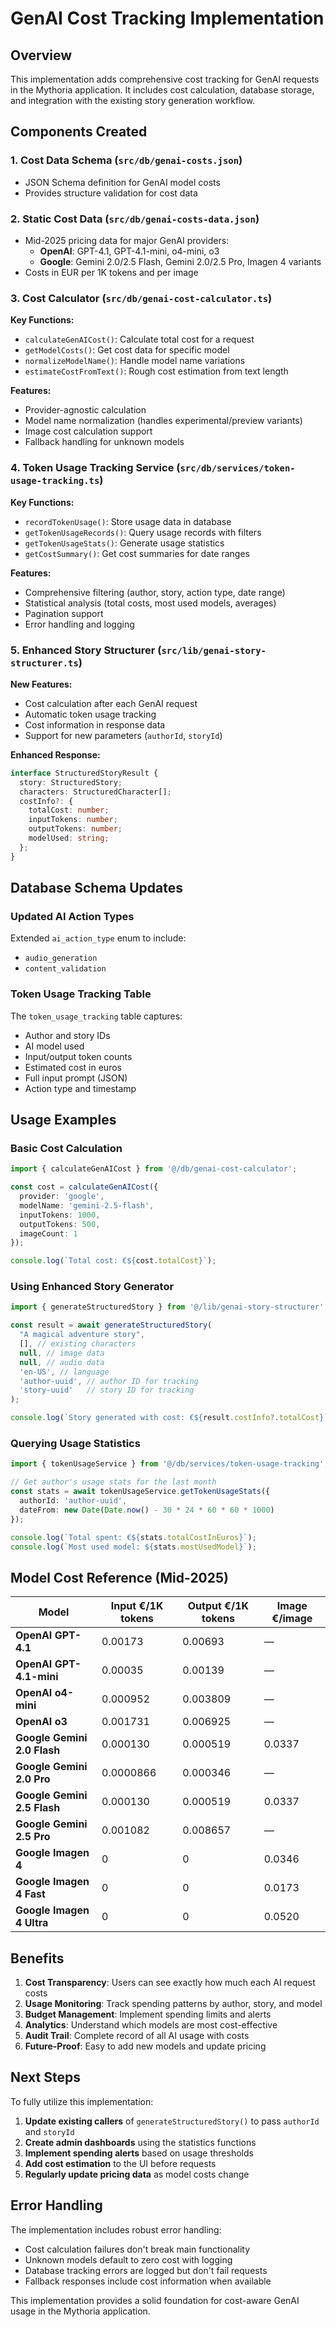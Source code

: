 # GenAI Cost Tracking Implementation

## Overview
This implementation adds comprehensive cost tracking for GenAI requests in the Mythoria application. It includes cost calculation, database storage, and integration with the existing story generation workflow.

## Components Created

### 1. Cost Data Schema (`src/db/genai-costs.json`)
- JSON Schema definition for GenAI model costs
- Provides structure validation for cost data

### 2. Static Cost Data (`src/db/genai-costs-data.json`)
- Mid-2025 pricing data for major GenAI providers:
  - **OpenAI**: GPT-4.1, GPT-4.1-mini, o4-mini, o3
  - **Google**: Gemini 2.0/2.5 Flash, Gemini 2.0/2.5 Pro, Imagen 4 variants
- Costs in EUR per 1K tokens and per image

### 3. Cost Calculator (`src/db/genai-cost-calculator.ts`)
**Key Functions:**
- `calculateGenAICost()`: Calculate total cost for a request
- `getModelCosts()`: Get cost data for specific model
- `normalizeModelName()`: Handle model name variations
- `estimateCostFromText()`: Rough cost estimation from text length

**Features:**
- Provider-agnostic calculation
- Model name normalization (handles experimental/preview variants)
- Image cost calculation support
- Fallback handling for unknown models

### 4. Token Usage Tracking Service (`src/db/services/token-usage-tracking.ts`)
**Key Functions:**
- `recordTokenUsage()`: Store usage data in database
- `getTokenUsageRecords()`: Query usage records with filters
- `getTokenUsageStats()`: Generate usage statistics
- `getCostSummary()`: Get cost summaries for date ranges

**Features:**
- Comprehensive filtering (author, story, action type, date range)
- Statistical analysis (total costs, most used models, averages)
- Pagination support
- Error handling and logging

### 5. Enhanced Story Structurer (`src/lib/genai-story-structurer.ts`)
**New Features:**
- Cost calculation after each GenAI request
- Automatic token usage tracking
- Cost information in response data
- Support for new parameters (`authorId`, `storyId`)

**Enhanced Response:**
```typescript
interface StructuredStoryResult {
  story: StructuredStory;
  characters: StructuredCharacter[];
  costInfo?: {
    totalCost: number;
    inputTokens: number;
    outputTokens: number;
    modelUsed: string;
  };
}
```

## Database Schema Updates

### Updated AI Action Types
Extended `ai_action_type` enum to include:
- `audio_generation`
- `content_validation`

### Token Usage Tracking Table
The `token_usage_tracking` table captures:
- Author and story IDs
- AI model used
- Input/output token counts
- Estimated cost in euros
- Full input prompt (JSON)
- Action type and timestamp

## Usage Examples

### Basic Cost Calculation
```typescript
import { calculateGenAICost } from '@/db/genai-cost-calculator';

const cost = calculateGenAICost({
  provider: 'google',
  modelName: 'gemini-2.5-flash',
  inputTokens: 1000,
  outputTokens: 500,
  imageCount: 1
});

console.log(`Total cost: €${cost.totalCost}`);
```

### Using Enhanced Story Generator
```typescript
import { generateStructuredStory } from '@/lib/genai-story-structurer';

const result = await generateStructuredStory(
  "A magical adventure story",
  [], // existing characters
  null, // image data
  null, // audio data
  'en-US', // language
  'author-uuid', // author ID for tracking
  'story-uuid'   // story ID for tracking
);

console.log(`Story generated with cost: €${result.costInfo?.totalCost}`);
```

### Querying Usage Statistics
```typescript
import { tokenUsageService } from '@/db/services/token-usage-tracking';

// Get author's usage stats for the last month
const stats = await tokenUsageService.getTokenUsageStats({
  authorId: 'author-uuid',
  dateFrom: new Date(Date.now() - 30 * 24 * 60 * 60 * 1000)
});

console.log(`Total spent: €${stats.totalCostInEuros}`);
console.log(`Most used model: ${stats.mostUsedModel}`);
```

## Model Cost Reference (Mid-2025)

| Model | Input €/1K tokens | Output €/1K tokens | Image €/image |
|-------|-------------------|-------------------|---------------|
| **OpenAI GPT-4.1** | 0.00173 | 0.00693 | — |
| **OpenAI GPT-4.1-mini** | 0.00035 | 0.00139 | — |
| **OpenAI o4-mini** | 0.000952 | 0.003809 | — |
| **OpenAI o3** | 0.001731 | 0.006925 | — |
| **Google Gemini 2.0 Flash** | 0.000130 | 0.000519 | 0.0337 |
| **Google Gemini 2.0 Pro** | 0.0000866 | 0.000346 | — |
| **Google Gemini 2.5 Flash** | 0.000130 | 0.000519 | 0.0337 |
| **Google Gemini 2.5 Pro** | 0.001082 | 0.008657 | — |
| **Google Imagen 4** | 0 | 0 | 0.0346 |
| **Google Imagen 4 Fast** | 0 | 0 | 0.0173 |
| **Google Imagen 4 Ultra** | 0 | 0 | 0.0520 |

## Benefits

1. **Cost Transparency**: Users can see exactly how much each AI request costs
2. **Usage Monitoring**: Track spending patterns by author, story, and model
3. **Budget Management**: Implement spending limits and alerts
4. **Analytics**: Understand which models are most cost-effective
5. **Audit Trail**: Complete record of all AI usage with costs
6. **Future-Proof**: Easy to add new models and update pricing

## Next Steps

To fully utilize this implementation:

1. **Update existing callers** of `generateStructuredStory()` to pass `authorId` and `storyId`
2. **Create admin dashboards** using the statistics functions
3. **Implement spending alerts** based on usage thresholds
4. **Add cost estimation** to the UI before requests
5. **Regularly update pricing data** as model costs change

## Error Handling

The implementation includes robust error handling:
- Cost calculation failures don't break main functionality
- Unknown models default to zero cost with logging
- Database tracking errors are logged but don't fail requests
- Fallback responses include cost information when available

This implementation provides a solid foundation for cost-aware GenAI usage in the Mythoria application.

